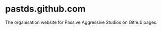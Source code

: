 pastds.github.com
=================

The organisation website for Passive Aggressive Studios on Github pages.